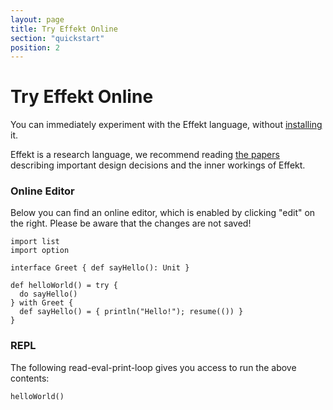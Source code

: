 ```yaml
---
layout: page
title: Try Effekt Online
section: "quickstart"
position: 2
---
```


# Try Effekt Online
You can immediately experiment with the Effekt language, without [installing](docs/) it.

Effekt is a research language, we recommend reading [the papers](https://se.cs.uni-tuebingen.de/research/handlers/effekt/) describing important design decisions and the inner workings of Effekt.

### Online Editor
Below you can find an online editor, which is enabled by clicking "edit" on the right. Please be aware that the changes are not saved!

```effekt:prelude:hide
import list
import option
```

```
interface Greet { def sayHello(): Unit }

def helloWorld() = try {
  do sayHello()
} with Greet {
  def sayHello() = { println("Hello!"); resume(()) }
}
```

### REPL
The following read-eval-print-loop gives you access to run the above contents:
```effekt:repl
helloWorld()
```
